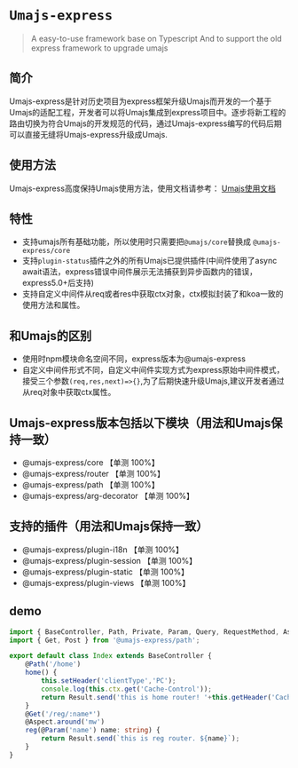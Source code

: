 # `Umajs-express`
> A easy-to-use framework base on Typescript And to support the old express framework to upgrade umajs

## 简介

Umajs-express是针对历史项目为express框架升级Umajs而开发的一个基于Umajs的适配工程，开发者可以将Umajs集成到express项目中。逐步将新工程的路由切换为符合Umajs的开发规范的代码，通过Umajs-express编写的代码后期可以直接无缝将Umajs-express升级成Umajs.

## 使用方法

Umajs-express高度保持Umajs使用方法，使用文档请参考： [Umajs使用文档](https://umajs.github.io)

## 特性
- 支持umajs所有基础功能，所以使用时只需要把`@umajs/core`替换成 `@umajs-express/core`
- 支持`plugin-status`插件之外的所有Umajs已提供插件(中间件使用了async await语法，express错误中间件展示无法捕获到异步函数内的错误，express5.0+后支持)
- 支持自定义中间件从req或者res中获取ctx对象，ctx模拟封装了和koa一致的使用方法和属性。

## 和Umajs的区别
- 使用时npm模块命名空间不同，express版本为@umajs-express
- 自定义中间件形式不同，自定义中间件实现方式为express原始中间件模式，接受三个参数`(req,res,next)=>{}`,为了后期快速升级Umajs,建议开发者通过从req对象中获取ctx属性。

## Umajs-express版本包括以下模块（用法和Umajs保持一致）
- @umajs-express/core 【单测 100%】
- @umajs-express/router 【单测 100%】
- @umajs-express/path 【单测 100%】
- @umajs-express/arg-decorator 【单测 100%】

## 支持的插件（用法和Umajs保持一致）
- @umajs-express/plugin-i18n 【单测 100%】
- @umajs-express/plugin-session 【单测 100%】
- @umajs-express/plugin-static 【单测 100%】
- @umajs-express/plugin-views 【单测 100%】



## demo
```ts
import { BaseController, Path, Private, Param, Query, RequestMethod, Aspect, Service, Result } from '@umajs-express/core';
import { Get, Post } from '@umajs-express/path';

export default class Index extends BaseController {
    @Path('/home')
    home() {
        this.setHeader('clientType','PC');
        console.log(this.ctx.get('Cache-Control'));
        return Result.send('this is home router! '+this.getHeader('Cache-Control'));
    }
    @Get('/reg/:name*')
    @Aspect.around('mw')
    reg(@Param('name') name: string) {
        return Result.send(`this is reg router. ${name}`);
    }
}
```
